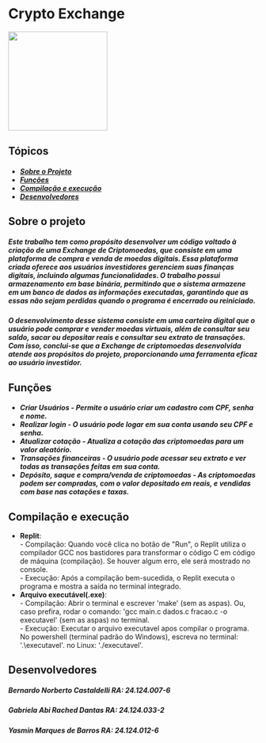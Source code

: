 <h1 id="titulo">Crypto Exchange </h1>

<img src="https://fia.com.br/wp-content/uploads/2022/06/criptomoedas-o-que-sao-para-que-servem-como-investir-1280x720.jpg" height=200>

<h2 id="topicos">Tópicos</h2>
<h5>
  <ul>
    <li><a href="#sobre">Sobre o Projeto</a></li>
    <li><a href="#funcoes">Funções</a></li>
    <li><a href="#comp">Compilação e execução</a></li>
    <li><a href="#devs">Desenvolvedores</a></li>
  </ul>
</h5>

<h2 id="sobre">Sobre o projeto</h2>
<h5>Este trabalho tem como propósito desenvolver um código voltado à criação de uma Exchange de Criptomoedas, que consiste em uma plataforma de compra e venda de moedas digitais. Essa plataforma criada oferece aos usuários investidores gerenciem suas finanças digitais, incluindo algumas funcionalidades. O trabalho possui armazenamento em base binária, permitindo que o sistema armazene em um banco de dados as informações executadas, garantindo que as essas não sejam perdidas quando o programa é encerrado ou reiniciado. </h5>
<h5>O desenvolvimento desse sistema consiste em uma carteira digital que o usuário pode comprar e vender moedas virtuais, além de consultar seu saldo, sacar ou depositar reais e consultar seu extrato de transações. Com isso, conclui-se que a Exchange de criptomoedas desenvolvida atende aos propósitos do projeto, proporcionando uma ferramenta eficaz ao usuário investidor. </h5>


<h2 id="funcoes">Funções</h2>
<h5>
  <ul>
    <li id="funcao1">Criar Usuários - Permite o usuário criar um cadastro com CPF, senha e nome.</li>
    <li id="funcao3">Realizar login - O usuário pode logar em sua conta usando seu CPF e senha.</li>
    <li id="funcao2">Atualizar cotação - Atualiza a cotação das criptomoedas para um valor aleatório.</li>
    <li id="funcao4">Transações financeiras - O usuário pode acessar seu extrato e ver todas as transações feitas em sua conta.</li>
    <li id="funcao5">Depósito, saque e compra/venda de criptomoedas - As criptomoedas podem ser compradas, com o valor depositado em reais, e vendidas com base nas cotações e taxas.</li>
  </ul>
</h5>

<h2 id="comp">Compilação e execução</h2>
  <ul>
    <li><b>Replit</b>:<br>
      - Compilação: Quando você clica no botão de "Run", o Replit utiliza o compilador GCC nos bastidores para transformar o código C em código de máquina (compilação). Se houver algum erro, ele será mostrado no console.<br>
    - Execução: Após a compilação bem-sucedida, o Replit executa o programa e mostra a saída no terminal integrado. </li>
    <li><b>Arquivo executável(.exe)</b>:<br>
    - Compilação: Abrir o terminal e escrever 'make' (sem as aspas). Ou, caso prefira, rodar o comando: 'gcc main.c dados.c fracao.c -o executavel' (sem as aspas) no terminal.<br>
    - Execução: Executar o arquivo executavel apos compilar o programa. No powershell (terminal padrão do Windows), escreva no terminal: '.\executavel'. no Linux: './executavel'.
    </li>
  </ul>

  
<h2 id="devs">Desenvolvedores</h2>
<h5>Bernardo Norberto Castaldelli <b>RA: 24.124.007-6</b></h5>
<h5>Gabriela Abi Rached Dantas <b>RA: 24.124.033-2</b></h5>
<h5>Yasmin Marques de Barros <b>RA: 24.124.012-6</b></h5>
